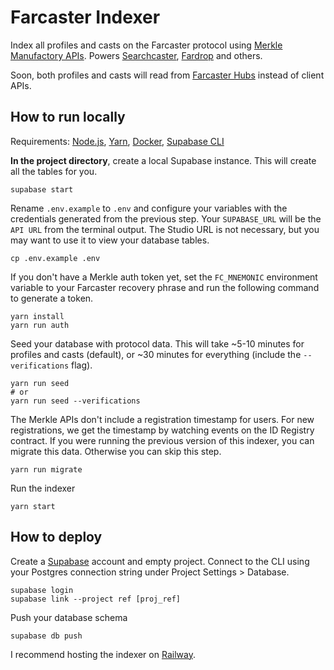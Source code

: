 # Farcaster Indexer

Index all profiles and casts on the Farcaster protocol using [Merkle Manufactory APIs](https://api.farcaster.xyz/docs). Powers [Searchcaster](https://searchcaster.xyz/), [Fardrop](https://fardrop.xyz/) and others.

Soon, both profiles and casts will read from [Farcaster Hubs](https://github.com/farcasterxyz/hub) instead of client APIs.

## How to run locally

Requirements: [Node.js](https://nodejs.org/en/download/), [Yarn](https://classic.yarnpkg.com/en/docs/install/), [Docker](https://docs.docker.com/get-docker/), [Supabase CLI](https://supabase.com/docs/guides/cli)

**In the project directory**, create a local Supabase instance. This will create all the tables for you.

```
supabase start
```

Rename `.env.example` to `.env` and configure your variables with the credentials generated from the previous step. Your `SUPABASE_URL` will be the `API URL` from the terminal output. The Studio URL is not necessary, but you may want to use it to view your database tables.

```
cp .env.example .env
```

If you don't have a Merkle auth token yet, set the `FC_MNEMONIC` environment variable to your Farcaster recovery phrase and run the following command to generate a token.

```
yarn install
yarn run auth
```

Seed your database with protocol data. This will take ~5-10 minutes for profiles and casts (default), or ~30 minutes for everything (include the `--verifications` flag).

```
yarn run seed
# or
yarn run seed --verifications
```

The Merkle APIs don't include a registration timestamp for users. For new registrations, we get the timestamp by watching events on the ID Registry contract. If you were running the previous version of this indexer, you can migrate this data. Otherwise you can skip this step.

```
yarn run migrate
```

Run the indexer

```
yarn start
```

## How to deploy

Create a [Supabase](https://supabase.com/) account and empty project. Connect to the CLI using your Postgres connection string under Project Settings > Database.

```
supabase login
supabase link --project ref [proj_ref]
```

Push your database schema

```
supabase db push
```

I recommend hosting the indexer on [Railway](https://railway.app?referralCode=ONtqGs).
